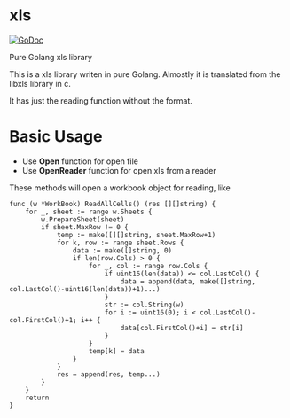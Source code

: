 # xls

[![GoDoc](https://godoc.org/github.com/extrame/xls?status.svg)](https://godoc.org/github.com/extrame/xls)

Pure Golang xls library

This is a xls library writen in pure Golang. Almostly it is translated from the libxls library in c.

It has just the reading function without the format.

# Basic Usage

* Use **Open** function for open file
* Use **OpenReader** function for open xls from a reader

These methods will open a workbook object for reading, like

	func (w *WorkBook) ReadAllCells() (res [][]string) {
		for _, sheet := range w.Sheets {
			w.PrepareSheet(sheet)
			if sheet.MaxRow != 0 {
				temp := make([][]string, sheet.MaxRow+1)
				for k, row := range sheet.Rows {
					data := make([]string, 0)
					if len(row.Cols) > 0 {
						for _, col := range row.Cols {
							if uint16(len(data)) <= col.LastCol() {
								data = append(data, make([]string, col.LastCol()-uint16(len(data))+1)...)
							}
							str := col.String(w)
							for i := uint16(0); i < col.LastCol()-col.FirstCol()+1; i++ {
								data[col.FirstCol()+i] = str[i]
							}
						}
						temp[k] = data
					}
				}
				res = append(res, temp...)
			}
		}
		return
	}

